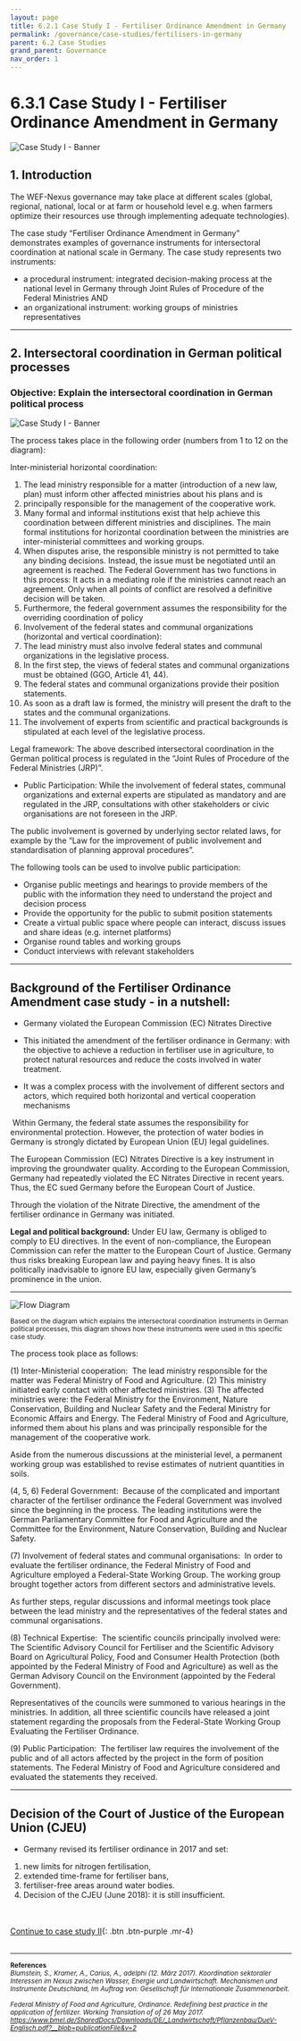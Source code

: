 ```yaml
---
layout: page
title: 6.2.1 Case Study I - Fertiliser Ordinance Amendment in Germany
permalink: /governance/case-studies/fertilisers-in-germany
parent: 6.2 Case Studies
grand_parent: Governance
nav_order: 1
---
```


# **6.3.1 Case Study I - Fertiliser Ordinance Amendment in Germany**

<img src="/wef-nexus-online-course/assets/intersectoral_coord_DE.png" alt="Case Study I - Banner"/>


## 1. Introduction
The WEF-Nexus governance may take place at different scales (global, regional, national, local or at farm or household level e.g. when farmers optimize their resources use through implementing adequate technologies). 

The case study “Fertiliser Ordinance Amendment in Germany” demonstrates examples of governance instruments for intersectoral coordination at national scale in Germany. The case study represents two instruments: 

- a procedural instrument: integrated decision-making process at the national level in Germany through Joint Rules of Procedure of the Federal Ministries
AND
- an organizational instrument: working groups of ministries representatives 

<hr/>

## 2. Intersectoral coordination in German political processes
### Objective: Explain the intersectoral coordination in German political process


<img src="/wef-nexus-online-course/assets/intersectoral_coord_DE.png" alt="Case Study I - Banner"/>


The process takes place in the following order (numbers from 1 to 12 on the diagram): 

Inter-ministerial horizontal coordination: 
1. The lead ministry responsible for a matter (introduction of a new law, plan) must inform other affected ministries about his plans and is 
2. principally responsible for the management of the cooperative work. 
3. Many formal and informal institutions exist that help achieve this coordination between different ministries and disciplines. The main formal institutions for horizontal coordination between the ministries are inter-ministerial committees and working groups. 
4. When disputes arise, the responsible ministry is not permitted to take any binding decisions. Instead, the issue must be negotiated until an agreement is reached. The Federal Government has two functions in this process: It acts in a mediating role if the ministries cannot reach an agreement. Only when all points of conflict are resolved a definitive decision will be taken. 
5. Furthermore, the federal government assumes the responsibility for the overriding coordination of policy
6. Involvement of the federal states and communal organizations (horizontal and vertical coordination):
7. The lead ministry must also involve federal states and communal organizations in the legislative process. 
8. In the first step, the views of federal states and communal organizations must be obtained (GGO, Article 41, 44). 
9. The federal states and communal organizations provide their position statements. 
10. As soon as a draft law is formed, the ministry will present the draft to the states and the communal organizations. 
11. The involvement of experts from scientific and practical backgrounds is stipulated at each level of the legislative process.  


Legal framework: 
The above described intersectoral coordination in the German political process is regulated in the “Joint Rules of Procedure of the Federal Ministries (JRP)”.  

- Public Participation:
While the involvement of federal states, communal organizations and external experts are stipulated as mandatory and are regulated in the JRP, consultations with other stakeholders or civic organisations are not foreseen in the JRP. 

The public involvement is governed by underlying sector related laws, for example by the “Law for the improvement of public involvement and standardisation of planning approval procedures”.

The following tools can be used to involve public participation:
- Organise public meetings and hearings to provide members of the public with the information they need to understand the project and decision process
- Provide the opportunity for the public to submit position statements 
- Create a virtual public space where people can interact, discuss issues and share ideas (e.g. internet platforms)
- Organise round tables and working groups 
- Conduct interviews with relevant stakeholders 

<hr/>

## Background of the Fertiliser Ordinance Amendment case study​ - in a nutshell:

- Germany violated the European Commission (EC) Nitrates Directive​

- This initiated the amendment of the fertiliser ordinance in Germany:​ with the objective to achieve a reduction in fertiliser use in agriculture, to protect natural resources and reduce the costs involved in water treatment. ​

- It was a complex process with the involvement of different sectors and actors, which required both horizontal and vertical cooperation mechanisms ​

​
Within Germany, the federal state assumes the responsibility for environmental protection. However, the protection of water bodies in Germany is strongly dictated by European Union (EU) legal guidelines.​

The European Commission (EC) Nitrates Directive is a key instrument in improving the groundwater quality. According to the European Commission, Germany had repeatedly violated the EC Nitrates Directive in recent years. Thus, the EC sued Germany before the European Court of Justice.​

Through the violation of the Nitrate Directive, the amendment of the fertiliser ordinance in Germany was initiated. ​

**Legal and political background:​**
Under EU law, Germany is obliged to comply to EU directives. In the event of non-compliance, the European Commission can refer the matter to the European Court of Justice. Germany thus risks breaking European law and paying heavy fines. It is also politically inadvisable to ignore EU law, especially given Germany’s prominence in the union. ​

<hr/>
​
<img src="/wef-nexus-online-course/assets/eu-co.jpg" alt="Flow Diagram"/>

<small>Based on the diagram which explains the intersectoral coordination instruments in German political processes, this diagram shows how these instruments were used in this specific case study. ​</small>


The process took place as follows: ​
​

(1) Inter-Ministerial cooperation: ​
The lead ministry responsible for the matter was Federal Ministry of Food and Agriculture. (2) This ministry initiated early contact with other affected ministries. (3) The affected ministries were: the Federal Ministry for the Environment, Nature Conservation, Building and Nuclear Safety and the Federal Ministry for Economic Affairs and Energy. The Federal Ministry of Food and Agriculture, informed them about his plans and was principally responsible for the management of the cooperative work. ​

Aside from the numerous discussions at the ministerial level, a permanent working group was established to revise estimates of nutrient quantities in soils. ​


(4, 5, 6) Federal Government: ​
Because of the complicated and important character of the fertiliser ordinance the Federal Government was involved since the beginning in the process. The leading institutions were the German Parliamentary Committee for Food and Agriculture and the Committee for the Environment, Nature Conservation, Building and Nuclear Safety.​

 
(7) Involvement of federal states and communal organisations: ​
In order to evaluate the fertiliser ordinance, the Federal Ministry of Food and Agriculture employed a Federal-State Working Group. The working group brought together actors from different sectors and administrative levels.  ​

As further steps, regular discussions and informal meetings took place between the lead ministry and the representatives of the federal states and communal organisations.  ​

 
(8) Technical Expertise: ​
The scientific councils principally involved were: The Scientific Advisory Council for Fertiliser and the Scientific Advisory Board on Agricultural Policy, Food and Consumer Health Protection (both appointed by the Federal Ministry of Food and Agriculture) as well as the German Advisory Council on the Environment (appointed by the Federal Government).​

Representatives of the councils were summoned to various hearings in the ministries. In addition, all three scientific councils have released a joint statement regarding the proposals from the Federal-State Working Group Evaluating the Fertiliser Ordinance. ​

 
(9) Public Participation: ​
The fertiliser law requires the involvement of the public and of all actors affected by the project in the form of position statements. The Federal Ministry of Food and Agriculture considered and evaluated the statements they received.​

<hr/>

## Decision of the Court of Justice of the European Union (CJEU) ​

- Germany revised its fertiliser ordinance in 2017 and set:​

1. new limits for nitrogen fertilisation,​
2. extended time-frame for fertiliser bans,​
3. fertiliser-free areas around water bodies. ​
4. Decision of the CJEU (June 2018): it is still insufficient.​


<br/> <br/>
[Continue to case study II](https://waterbender231.github.io/wef-nexus-online-course/governance/case-studies/groundwater-in-germany){: .btn .btn-purple .mr-4}
<br/> <br/>


<hr/>

<small><b>References<br></b>
<i>Blumstein, S., Kramer, A., Carius, A., adelphi (12. März 2017). Koordination sektoraler Interessen im Nexus zwischen Wasser, Energie und Landwirtschaft. Mechanismen und Instrumente Deutschland, Im Auftrag von: Gesellschaft für Internationale Zusammenarbeit. <br>
<br>
Federal Ministry of Food and Agriculture, Ordinance. Redefining best practice in the application of fertilizer. Working Translation of of 26 May 2017. <a href="https://www.bmel.de/SharedDocs/Downloads/DE/_Landwirtschaft/Pflanzenbau/DueV-Englisch.pdf?__blob=publicationFile&v=2">https://www.bmel.de/SharedDocs/Downloads/DE/_Landwirtschaft/Pflanzenbau/DueV-Englisch.pdf?__blob=publicationFile&v=2</a> <br>
<br>
</i></small>

